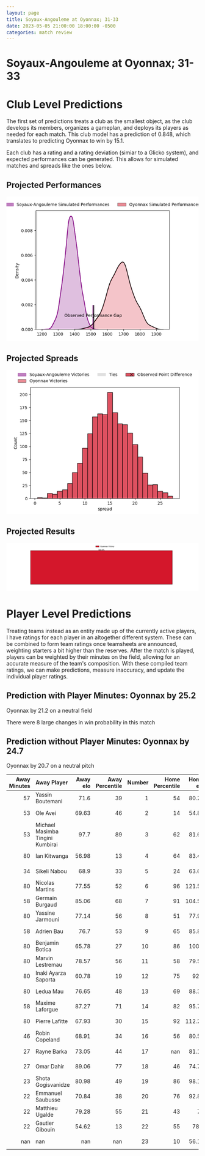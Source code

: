 ```yaml
---  
layout: page  
title: Soyaux-Angouleme at Oyonnax; 31-33  
date: 2023-05-05 21:00:00 18:00:00 -0500  
categories: match review  
---
```

# Soyaux-Angouleme at Oyonnax; 31-33

# Club Level Predictions


The first set of predictions treats a club as the smallest object, as the club develops its members, organizes a gameplan, and deploys its players as needed for each match. This club model has a prediction of 0.848, which translates to predicting Oyonnax to win by 15.1.

Each club has a rating and a rating deviation (simiar to a Glicko system), and expected performances can be generated. This allows for simulated matches and spreads like the ones below.
## Projected Performances


![Projected Performances](plots/performances_2023-05-05-Oyonnax-Soyaux-Angouleme.png)
## Projected Spreads


![Projected Spreads](plots/spreads_2023-05-05-Oyonnax-Soyaux-Angouleme.png)
## Projected Results


![Projected Results](plots/resultbar_2023-05-05-Oyonnax-Soyaux-Angouleme.png)
# Player Level Predictions


Treating teams instead as an entity made up of the currently active players, I have ratings for each player in an altogether different system. These can be combined to form team ratings once teamsheets are announced, weighting starters a bit higher than the reserves. After the match is played, players can be weighted by their minutes on the field, allowing for an accurate measure of the team's composition. With these compiled team ratings, we can make predictions, measure inaccuracy, and update the individual player ratings.
## Prediction with Player Minutes: Oyonnax by 25.2


Oyonnax by 21.2 on a neutral field

There were 8 large changes in win probability in this match
## Prediction without Player Minutes: Oyonnax by 24.7


Oyonnax by 20.7 on a neutral pitch



|   Away Minutes | Away Player                      |   Away elo |   Away Percentile |   Number |   Home Percentile |   Home elo | Home Player         |   Home Minutes |
|---------------:|:---------------------------------|-----------:|------------------:|---------:|------------------:|-----------:|:--------------------|---------------:|
|             57 | Yassin Boutemani                 |      71.6  |                39 |        1 |                54 |      80.21 | Tommy Raynaud       |             52 |
|             53 | Ole Avei                         |      69.63 |                46 |        2 |                14 |      54.89 | Teddy Durand        |             57 |
|             53 | Michael Masimba Tingini Kumbirai |      97.7  |                89 |        3 |                62 |      81.61 | Thomas Laclayat     |             52 |
|             80 | Ian Kitwanga                     |      56.98 |                13 |        4 |                64 |      83.48 | Phoenix Battye      |             80 |
|             34 | Sikeli Nabou                     |      68.9  |                33 |        5 |                24 |      63.63 | Hugo Fabregue       |             57 |
|             80 | Nicolas Martins                  |      77.55 |                52 |        6 |                96 |     121.55 | Kevin Lebreton      |             80 |
|             58 | Germain Burgaud                  |      85.06 |                68 |        7 |                91 |     104.58 | Loïc Credoz         |             80 |
|             80 | Yassine Jarmouni                 |      77.14 |                56 |        8 |                51 |      77.93 | Filimo Taofifenua   |             49 |
|             58 | Adrien Bau                       |      76.7  |                53 |        9 |                65 |      85.81 | Charlie Cassang     |             63 |
|             80 | Benjamin Botica                  |      65.78 |                27 |       10 |                86 |     100.4  | Justin Bouraux      |             80 |
|             80 | Marvin Lestremau                 |      78.57 |                56 |       11 |                58 |      79.57 | Gavin Stark         |             80 |
|             80 | Inaki Ayarza Saporta             |      60.78 |                19 |       12 |                75 |      92.7  | Théo Millet         |             57 |
|             80 | Ledua Mau                        |      76.65 |                48 |       13 |                69 |      88.36 | Chris Farrell       |             80 |
|             58 | Maxime Laforgue                  |      87.27 |                71 |       14 |                82 |      95.71 | Joe Ravouvou        |             80 |
|             80 | Pierre Lafitte                   |      67.93 |                30 |       15 |                92 |     112.25 | Aurelien Callandret |             49 |
|             46 | Robin Copeland                   |      68.91 |                34 |       16 |                56 |      80.57 | Rory Grice          |             31 |
|             27 | Rayne Barka                      |      73.05 |                44 |       17 |               nan |      81.11 | Darren Sweetnam     |             31 |
|             27 | Omar Dahir                       |      89.06 |                77 |       18 |                46 |      74.76 | Adrien Bordenave    |             28 |
|             23 | Shota Gogisvanidze               |      80.98 |                49 |       19 |                86 |      98.11 | Thibault Berthaud   |             28 |
|             22 | Emmanuel Saubusse                |      70.84 |                38 |       20 |                76 |      92.85 | Steve Mafi          |             23 |
|             22 | Matthieu Ugalde                  |      79.28 |                55 |       21 |                43 |      75    | Florian Vialelle    |             23 |
|             22 | Gautier Gibouin                  |      54.62 |                13 |       22 |                55 |      78.3  | Benjamin Geledan    |             23 |
|            nan | nan                              |     nan    |               nan |       23 |                10 |      56.18 | Ilan El Khattabi    |             17 |

